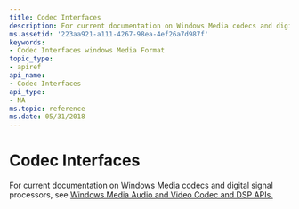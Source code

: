 ```yaml
---
title: Codec Interfaces
description: For current documentation on Windows Media codecs and digital signal processors, see Windows Media Audio and Video Codec and DSP APIs.
ms.assetid: '223aa921-a111-4267-98ea-4ef26a7d987f'
keywords:
- Codec Interfaces windows Media Format
topic_type:
- apiref
api_name:
- Codec Interfaces
api_type:
- NA
ms.topic: reference
ms.date: 05/31/2018
---
```


# Codec Interfaces

For current documentation on Windows Media codecs and digital signal processors, see [Windows Media Audio and Video Codec and DSP APIs.](https://msdn.microsoft.com/library/Dd464626(v=VS.85).aspx)

 

 





